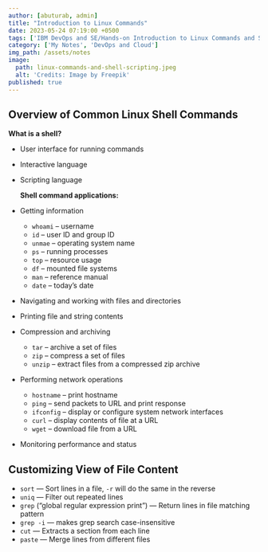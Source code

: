 ```yaml
---
author: [abuturab, admin]
title: "Introduction to Linux Commands"
date: 2023-05-24 07:19:00 +0500
tags: ['IBM DevOps and SE/Hands-on Introduction to Linux Commands and Shell Scripting']
category: ['My Notes', 'DevOps and Cloud']
img_path: /assets/notes
image:
  path: linux-commands-and-shell-scripting.jpeg
  alt: 'Credits: Image by Freepik'
published: true
---
```


## **Overview of Common Linux Shell Commands**
  
  **What is a shell?**
- User interface for running commands
- Interactive language
- Scripting language
  
  **Shell command applications:**
- Getting information
  - `whoami` – username
  - `id` – user ID and group ID
  - `unmae` – operating system name
  - `ps` – running processes
  - `top` – resource usage
  - `df` – mounted file systems
  - `man` – reference manual
  - `date` – today’s date
- Navigating and working with files and directories
- Printing file and string contents
- Compression and archiving
  - `tar` – archive a set of files
  - `zip` – compress a set of files
  - `unzip` – extract files from a compressed zip archive
- Performing network operations
  - `hostname` – print hostname
  - `ping` – send packets to URL and print response
  - `ifconfig` – display or configure system network interfaces
  - `curl` – display contents of file at a URL
  - `wget` – download file from a URL
- Monitoring performance and status

## **Customizing View of File Content**

- `sort` — Sort lines in a file, `-r` will do the same in the reverse
- `uniq` — Filter out repeated lines
- `grep` (“global regular expression print”) — Return lines in file matching pattern
- `grep -i` — makes grep search case-insensitive
- `cut` — Extracts a section from each line
- `paste` — Merge lines from different files